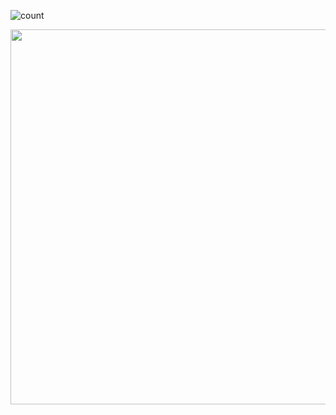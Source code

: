 ![count](https://visitor-badge.laobi.icu/badge?page_id=https://github.com/WangRongsheng)

<div align=center><a href="https://stats.hyochan.dev/en/stats/HwangTaehyun"><img src="https://stats.hyochan.dev/api/github-stats?login=wangrongsheng" width="600" /></a></div>
